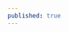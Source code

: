 ```yaml
---
published: true
---
```



<ul id="feed-app" class="archive-list">
</ul>

<script>
const app = document.querySelector('.post-feed-liked');
const PROXY_URL = 'https://cors-anywhere.herokuapp.com/';
const RSS_URL = 'https://feedbin.com/starred/a32b5165f939eb1ebb0f25d0f88b3f67.xml';

  var count = 0;

fetch(PROXY_URL + RSS_URL)
  .then(response => response.text())
  .then(str => new window.DOMParser().parseFromString(str, "text/xml"))
  .then(data => {

    const items = data.querySelectorAll("item");
    let html = `<h2 class="featured-title kg-width-normal" style="margin-top:4rem; margin-bottom: none;!important">What I've been reading</h2>`;
    items.forEach(el => {
      var url = new URL(el.querySelector('link').innerHTML);
      count += 1;
       if (count > 4) {
        return false;
    }
    else if (count == 4) {
        // DO nothing
    }
    else {
      html += `
		<article class="feed post liked-article">
  <div class="feed-calendar">
  </div>
  <h2 class="feed-title">${el.querySelector("title").innerHTML}</h2>
  <div class="feed-right">
    <svg class="icon feed-visibility feed-visibility-public"><use xlink:href="#star"></use></svg>
    <div class="feed-length">
      ${url.hostname.replace('www.', '')}
    </div>
  </div>
  <svg class="icon feed-icon"><use xlink:href="#chevron-right"></use></svg>
  <a class="u-permalink" href="${el.querySelector("link").innerHTML}"></a>
   
</article>
      `;
     }
    });
   
    app.insertAdjacentHTML("beforeend", html);
  });
  
  console.log(html)

</script>